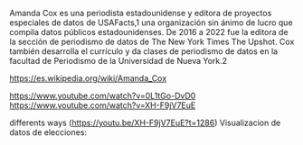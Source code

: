 Amanda Cox es una periodista estadounidense y editora de proyectos especiales de datos de USAFacts,1​ una organización sin ánimo de lucro que compila datos públicos estadounidenses. De 2016 a 2022 fue la editora de la sección de periodismo de datos de The New York Times The Upshot. Cox también desarrolla el currículo y da clases de periodismo de datos en la facultad de Periodismo de la Universidad de Nueva York.2​ 

https://es.wikipedia.org/wiki/Amanda_Cox

https://www.youtube.com/watch?v=0L1tGo-DvD0
https://www.youtube.com/watch?v=XH-F9jV7EuE

differents ways (https://youtu.be/XH-F9jV7EuE?t=1286) Visualizacion de datos de elecciones:

